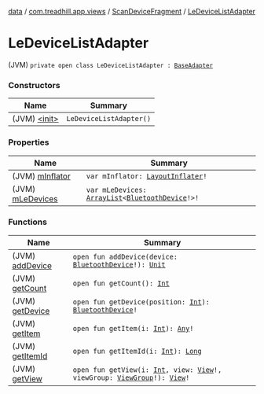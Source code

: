 [data](../../../index.md) / [com.treadhill.app.views](../../index.md) / [ScanDeviceFragment](../index.md) / [LeDeviceListAdapter](./index.md)

# LeDeviceListAdapter

(JVM) `private open class LeDeviceListAdapter : `[`BaseAdapter`](https://developer.android.com/reference/android/widget/BaseAdapter.html)

### Constructors

| Name | Summary |
|---|---|
| (JVM) [&lt;init&gt;](-init-.md) | `LeDeviceListAdapter()` |

### Properties

| Name | Summary |
|---|---|
| (JVM) [mInflator](m-inflator.md) | `var mInflator: `[`LayoutInflater`](https://developer.android.com/reference/android/view/LayoutInflater.html)`!` |
| (JVM) [mLeDevices](m-le-devices.md) | `var mLeDevices: `[`ArrayList`](https://docs.oracle.com/javase/8/docs/api/java/util/ArrayList.html)`<`[`BluetoothDevice`](https://developer.android.com/reference/android/bluetooth/BluetoothDevice.html)`!>!` |

### Functions

| Name | Summary |
|---|---|
| (JVM) [addDevice](add-device.md) | `open fun addDevice(device: `[`BluetoothDevice`](https://developer.android.com/reference/android/bluetooth/BluetoothDevice.html)`!): `[`Unit`](https://kotlinlang.org/api/latest/jvm/stdlib/kotlin/-unit/index.html) |
| (JVM) [getCount](get-count.md) | `open fun getCount(): `[`Int`](https://kotlinlang.org/api/latest/jvm/stdlib/kotlin/-int/index.html) |
| (JVM) [getDevice](get-device.md) | `open fun getDevice(position: `[`Int`](https://kotlinlang.org/api/latest/jvm/stdlib/kotlin/-int/index.html)`): `[`BluetoothDevice`](https://developer.android.com/reference/android/bluetooth/BluetoothDevice.html)`!` |
| (JVM) [getItem](get-item.md) | `open fun getItem(i: `[`Int`](https://kotlinlang.org/api/latest/jvm/stdlib/kotlin/-int/index.html)`): `[`Any`](https://kotlinlang.org/api/latest/jvm/stdlib/kotlin/-any/index.html)`!` |
| (JVM) [getItemId](get-item-id.md) | `open fun getItemId(i: `[`Int`](https://kotlinlang.org/api/latest/jvm/stdlib/kotlin/-int/index.html)`): `[`Long`](https://kotlinlang.org/api/latest/jvm/stdlib/kotlin/-long/index.html) |
| (JVM) [getView](get-view.md) | `open fun getView(i: `[`Int`](https://kotlinlang.org/api/latest/jvm/stdlib/kotlin/-int/index.html)`, view: `[`View`](https://developer.android.com/reference/android/view/View.html)`!, viewGroup: `[`ViewGroup`](https://developer.android.com/reference/android/view/ViewGroup.html)`!): `[`View`](https://developer.android.com/reference/android/view/View.html)`!` |
